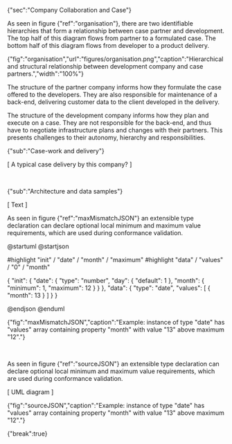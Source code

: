 {"sec":"Company Collaboration and Case"}

As seen in figure {"ref":"organisation"}, there are two identifiable hierarchies that form a relationship between case partner and development. The top half of this diagram flows from partner to a formulated case. The bottom half of this diagram flows from developer to a product delivery.

{"fig":"organisation","url":"figures/organisation.png","caption":"Hierarchical and structural relationship between development company and case partners.","width":"100%"}

The structure of the partner company informs how they formulate the case offered to the developers. They are also responsible for maintenance of a back-end, delivering customer data to the client developed in the delivery.

The structure of the development company informs how they plan and execute on a case. They are not responsible for the back-end, and thus have to negotiate infrastructure plans and changes with their partners. This presents challenges to their autonomy, hierarchy and responsibilities.

{"sub":"Case-work and delivery"}

[ A typical case delivery by this company? ]

<br>

{"sub":"Architecture and data samples"}

[ Text ]

As seen in figure {"ref":"maxMismatchJSON"} an extensible type declaration can declare optional local minimum and maximum value requirements, which are used during conformance validation.

@startuml
@startjson

<style>
jsonDiagram {
    BackGroundColor transparent
    node {
        BackGroundColor white
        highlight {
            BackGroundColor #ff9999
        }
    }
}
</style>

#highlight "init" / "date" / "month" / "maximum"
#highlight "data" / "values" / "0" / "month"

{
    "init": {
        "date": {
            "type": "number",
            "day": { "default": 1 },
            "month": { "minimum": 1, "maximum": 12 }
        }
    },
    "data": {
        "type": "date",
        "values": [ { "month": 13 } ]
    }
}

@endjson
@enduml

{"fig":"maxMismatchJSON","caption":"Example: instance of type \"date\" has \"values\" array containing property \"month\" with value \"13\" above maximum \"12\"."}

<br>

As seen in figure {"ref":"sourceJSON"} an extensible type declaration can declare optional local minimum and maximum value requirements, which are used during conformance validation.

[ UML diagram ]

{"fig":"sourceJSON","caption":"Example: instance of type \"date\" has \"values\" array containing property \"month\" with value \"13\" above maximum \"12\"."}

{"break":true}